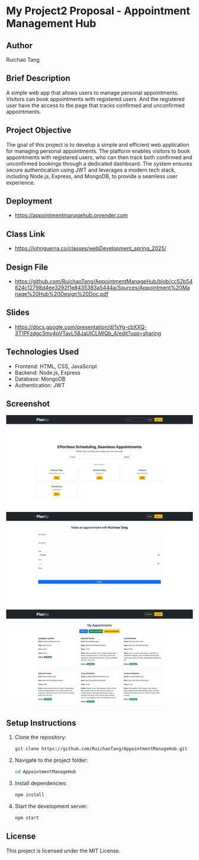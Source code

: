 # My Project2 Proposal - Appointment Management Hub

## Author
Ruichao Tang

## Brief Description
A simple web app that allows users to manage personal appointments. Visitors can book appointments with registered users. And the registered user have the access to the page that tracks confirmed and unconfirmed appointments.

## Project Objective
The goal of this project is to develop a simple and efficient web application for managing personal appointments. The platform enables visitors to book appointments with registered users, who can then track both confirmed and unconfirmed bookings through a dedicated dashboard. The system ensures secure authentication using JWT and leverages a modern tech stack, including Node.js, Express, and MongoDB, to provide a seamless user experience.

## Deployment
- https://appointmentmanagehub.onrender.com

## Class Link
- https://johnguerra.co/classes/webDevelopment_spring_2025/

## Design File
- https://github.com/RuichaoTang/AppointmentManageHub/blob/cc52b54624c12798d4ee3292f1e8435383a5444a/Sources/Appointment%20Manage%20Hub%20Design%20Doc.pdf

## Slides
- https://docs.google.com/presentation/d/1sYg-cbXXQ-3T1PFzdgc3mv4pVTavL58JaUICLMIQb_4/edit?usp=sharing

## Technologies Used
- Frontend: HTML, CSS, JavaScript
- Backend: Node.js, Express
- Database: MongoDB
- Authentication: JWT

## Screenshot
![Homepage](https://github.com/RuichaoTang/AppointmentManageHub/blob/main/Sources/home.png?raw=true)
![Book](https://github.com/RuichaoTang/AppointmentManageHub/blob/main/Sources/book.png?raw=true)
![Manage](https://github.com/RuichaoTang/AppointmentManageHub/blob/main/Sources/manage.png?raw=true)

## Setup Instructions
1. Clone the repository:
   ```bash
   git clone https://github.com/RuichaoTang/AppointmentManageHub.git
   ```
2. Navigate to the project folder:
   ```bash
   cd AppointmentManageHub
   ```
3. Install dependencies:
   ```bash
   npm install
   ```
4. Start the development server:
   ```bash
   npm start
   ```

## License
This project is licensed under the MIT License.

